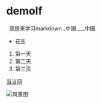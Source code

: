 # demolf
&nbsp;&nbsp;我是来学习markdown
_中国
___中国
* 花生
1. 第一天
2. 第二天  
3. 第三页

[当当网](http://dangdang.com)  

![风景图](http://pic1.zhimg.com/50/v2-7d3e56cfa0787b2ae92d0032f2342fd7_hd.jpg)
